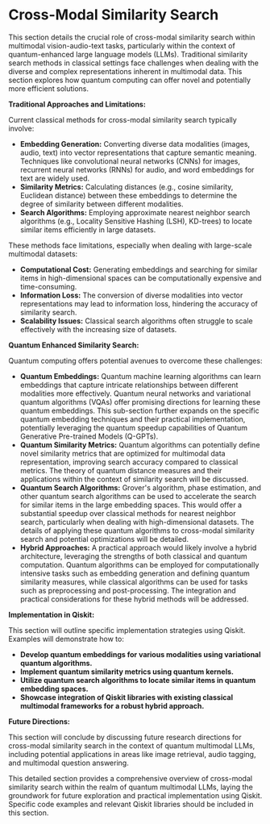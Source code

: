 # Cross-Modal Similarity Search

This section details the crucial role of cross-modal similarity search within multimodal vision-audio-text tasks, particularly within the context of quantum-enhanced large language models (LLMs).  Traditional similarity search methods in classical settings face challenges when dealing with the diverse and complex representations inherent in multimodal data.  This section explores how quantum computing can offer novel and potentially more efficient solutions.

**Traditional Approaches and Limitations:**

Current classical methods for cross-modal similarity search typically involve:

* **Embedding Generation:**  Converting diverse data modalities (images, audio, text) into vector representations that capture semantic meaning.  Techniques like convolutional neural networks (CNNs) for images, recurrent neural networks (RNNs) for audio, and word embeddings for text are widely used.
* **Similarity Metrics:**  Calculating distances (e.g., cosine similarity, Euclidean distance) between these embeddings to determine the degree of similarity between different modalities.
* **Search Algorithms:** Employing approximate nearest neighbor search algorithms (e.g., Locality Sensitive Hashing (LSH), KD-trees) to locate similar items efficiently in large datasets.

These methods face limitations, especially when dealing with large-scale multimodal datasets:

* **Computational Cost:**  Generating embeddings and searching for similar items in high-dimensional spaces can be computationally expensive and time-consuming.
* **Information Loss:**  The conversion of diverse modalities into vector representations may lead to information loss, hindering the accuracy of similarity search.
* **Scalability Issues:**  Classical search algorithms often struggle to scale effectively with the increasing size of datasets.

**Quantum Enhanced Similarity Search:**

Quantum computing offers potential avenues to overcome these challenges:

* **Quantum Embeddings:**  Quantum machine learning algorithms can learn embeddings that capture intricate relationships between different modalities more effectively.  Quantum neural networks and variational quantum algorithms (VQAs) offer promising directions for learning these quantum embeddings. This sub-section further expands on the specific quantum embedding techniques and their practical implementation, potentially leveraging the quantum speedup capabilities of Quantum Generative Pre-trained Models (Q-GPTs).
* **Quantum Similarity Metrics:** Quantum algorithms can potentially define novel similarity metrics that are optimized for multimodal data representation, improving search accuracy compared to classical metrics.  The theory of quantum distance measures and their applications within the context of similarity search will be discussed.
* **Quantum Search Algorithms:** Grover's algorithm, phase estimation, and other quantum search algorithms can be used to accelerate the search for similar items in the large embedding spaces.  This would offer a substantial speedup over classical methods for nearest neighbor search, particularly when dealing with high-dimensional datasets.  The details of applying these quantum algorithms to cross-modal similarity search and potential optimizations will be detailed.
* **Hybrid Approaches:**  A practical approach would likely involve a hybrid architecture, leveraging the strengths of both classical and quantum computation.  Quantum algorithms can be employed for computationally intensive tasks such as embedding generation and defining quantum similarity measures, while classical algorithms can be used for tasks such as preprocessing and post-processing. The integration and practical considerations for these hybrid methods will be addressed.


**Implementation in Qiskit:**

This section will outline specific implementation strategies using Qiskit.  Examples will demonstrate how to:

* **Develop quantum embeddings for various modalities using variational quantum algorithms.**
* **Implement quantum similarity metrics using quantum kernels.**
* **Utilize quantum search algorithms to locate similar items in quantum embedding spaces.**
* **Showcase integration of Qiskit libraries with existing classical multimodal frameworks for a robust hybrid approach.**


**Future Directions:**

This section will conclude by discussing future research directions for cross-modal similarity search in the context of quantum multimodal LLMs, including potential applications in areas like image retrieval, audio tagging, and multimodal question answering.


This detailed section provides a comprehensive overview of cross-modal similarity search within the realm of quantum multimodal LLMs, laying the groundwork for future exploration and practical implementation using Qiskit.  Specific code examples and relevant Qiskit libraries should be included in this section.


<a id='chapter-5-subchapter-4'></a>
